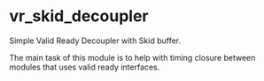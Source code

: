 # vr_skid_decoupler
Simple Valid Ready Decoupler with Skid buffer.

The main task of this module is to help with timing closure between modules that uses valid ready interfaces.
